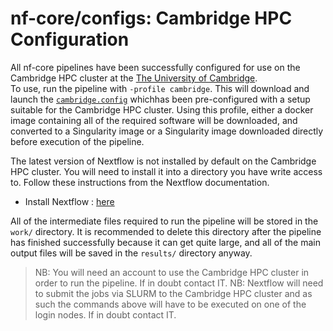 # nf-core/configs: Cambridge HPC Configuration
All nf-core pipelines have been successfully configured for use on the Cambridge HPC cluster at the [The University of Cambridge](https://www.cam.ac.uk/).  
To use, run the pipeline with `-profile cambridge`. This will download and launch the [`cambridge.config`](../conf/cambridge.config) whichhas been pre-configured
with a setup suitable for the Cambridge HPC cluster. Using this profile, either a docker image containing all of the required software will be downloaded,
and converted to a Singularity image or a Singularity image downloaded directly before execution of the pipeline.  

The latest version of Nextflow is not installed by default on the Cambridge HPC cluster. You will need to install it into a directory you have write access to.
Follow these instructions from the Nextflow documentation.

- Install Nextflow : [here](https://www.nextflow.io/docs/latest/getstarted.html#)

All of the intermediate files required to run the pipeline will be stored in the `work/` directory. It is recommended to delete this directory after the pipeline
has finished successfully because it can get quite large, and all of the main output files will be saved in the `results/` directory anyway.

> NB: You will need an account to use the Cambridge HPC cluster in order to run the pipeline. If in doubt contact IT.
> NB: Nextflow will need to submit the jobs via SLURM to the Cambridge HPC cluster and as such the commands above will have to be executed on one of the login
nodes. If in doubt contact IT.
